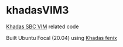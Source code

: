 # khadasVIM3
[Khadas SBC VIM](https://www.khadas.com/product-page/vim3) related code

Built Ubuntu Focal (20.04) using [Khadas fenix](https://github.com/khadas/fenix)

